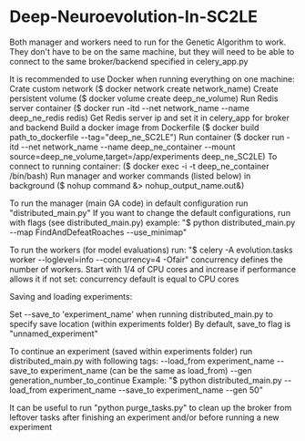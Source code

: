 # Deep-Neuroevolution-In-SC2LE

Both manager and workers need to run for the Genetic Algorithm to work.
They don't have to be on the same machine, but they will need to be able to connect to the same 
broker/backend specified in celery_app.py

It is recommended to use Docker when running everything on one machine:
	Crate custom network ($ docker network create network_name)
	Create persistent volume ($ docker volume create deep_ne_volume)
	Run Redis server container ($ docker run -itd --net network_name --name deep_ne_redis redis)
	Get Redis server ip and set it in celery_app for broker and backend 
	Build a docker image from Dockerfile ($ docker build path_to_dockerfile --tag="deep_ne_SC2LE")
	Run container ($ docker run -itd --net network_name --name deep_ne_container --mount source=deep_ne_volume,target=/app/experiments deep_ne_SC2LE)
	To connect to running container: ($ docker exec -i -t deep_ne_container /bin/bash)
	Run manager and worker commands (listed below) in background ($ nohup command &> nohup_output_name.out&)


To run the manager (main GA code) in default configuration run "distributed_main.py"
If you want to change the default configurations, run with flags (see distributed_main.py)
example: 
"$ python distributed_main.py --map FindAndDefeatRoaches --use_minimap"


To run the workers (for model evaluations) run:
"$ celery -A evolution.tasks worker --loglevel=info --concurrency=4 -Ofair"
	concurrency defines the number of workers. Start with 1/4 of CPU cores and increase if performance allows it 
	if not set: concurrency default is equal to CPU cores


Saving and loading experiments:

Set --save_to 'experiment_name' when running distributed_main.py to specify save location (within experiments folder)
By default, save_to flag is "unnamed_experiment"

To continue an experiment (saved within experiments folder) run distributed_main.py with following tags:
--load_from experiment_name 
--save_to experiment_name (can be the same as load_from)
--gen generation_number_to_continue
Example: 
"$ python distributed_main.py --load_from experiment_name --save_to experiment_name --gen 50"

It can be useful to run "python purge_tasks.py" to clean up the broker from leftover tasks after finishing an experiment and/or before running a new experiment
